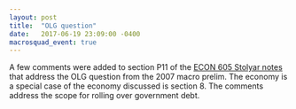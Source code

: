 ```yaml
---
layout: post
title:  "OLG question"
date:   2017-06-19 23:09:00 -0400
macrosquad_event: true
---
```


A few comments were added to section P11 of the
[ECON 605 Stolyar notes](https://umich.box.com/s/3x06wji3k2mkmwrcbdggwlrq410vtg0g)
that address the OLG question from the 2007 macro prelim.
The economy is a special case of the economy discussed is section 8.
The comments address the scope for rolling over government debt.

<!--more-->
